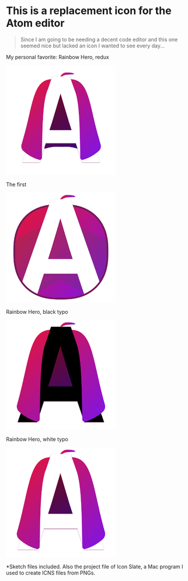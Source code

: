 
# This is a replacement icon for the Atom editor
> Since I am going to be needing a decent code editor and this one seemed nice but lacked an icon I wanted to see every day...

My personal favorite: Rainbow Hero, redux

<img src="atom_rainbow-hero.png" width="300" />


The first

<img src="atom-icon.png" width="300" />


Rainbow Hero, black typo

<img src="atom-icon_rainbow-hero_black.png" width="300" />


Rainbow Hero, white typo

<img src="atom-icon_rainbow-hero_white.png" width="300" />


*Sketch files included. Also the project file of Icon Slate, a Mac program I used to create ICNS files from PNGs.
